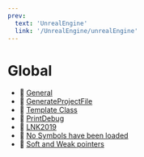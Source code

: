 ```yaml
---
prev:
  text: 'UnrealEngine'
  link: '/UnrealEngine/unrealEngine'
---
```

# Global
- 📄 [General](/UnrealEngine/global/general)
- 📄 [GenerateProjectFile](/UnrealEngine/global/generateProjectFile)
- 📄 [Template Class](/UnrealEngine/global/templateClass)
- 📄 [PrintDebug](/UnrealEngine/global/printDebug)
- 📄 [LNK2019](/UnrealEngine/global/lnk2019)
- 📄 [No Symbols have been loaded](/UnrealEngine/global/noSymbolsLoaded)
- 📄 [Soft and Weak pointers](/UnrealEngine/global/ueptr)